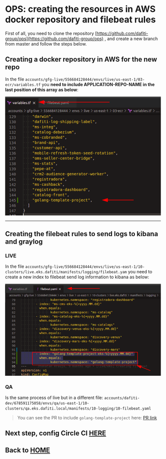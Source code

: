 # OPS: creating the resources in AWS docker repository and filebeat rules

First of all, you need to clone the repository
[https://github.com/dafiti-group/ops](https://github.com/dafiti-group/ops)
, and create a new branch from master and follow the steps below.

## Creating a docker repository in AWS for the new repo

In the file `accounts/gfg-live/556684128444/envs/live/us-east-1/03-ecr/variables.tf`
you **__need to include APPLICATION-REPO-NAME in the last position of this array as below__**:

![OPS VARIABLES](./assets/ops-variables.png)

___

## Creating the filebeat rules to send logs to kibana and graylog

### LIVE

In the file `accounts/gfg-live/556684128444/envs/live/us-east-1/10-clusters/live.eks.dafiti/manifests/logging/filebeat.yam`
you need to create a new index to filebeat send log information to kibana as below:

![OPS FILEBEAT LIVE](./assets/ops-filebeat.png)

### QA

Is the same process of live but in a different file:
`accounts/dafiti-dev/678591175058/envs/qa/us-east-1/10-clusters/qa.eks.dafiti.local/manifests/10-logging/10-filebeat.yaml`

>You can see the PR to include `golang-template-project` here: [PR link](https://github.com/dafiti-group/ops/pull/2025)

## Next step, config Circle CI [HERE](./CONFIG-CICD.md)

## Back to [HOME](../README.md)
